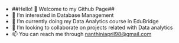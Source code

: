 - ##Hello! 👋 Welcome to my Github Page##
- 👀 I’m interested in Database Management
- 🌱 I’m currently doing my Data Analytics course in EduBridge
- 💞️ I’m looking to collaborate on projects related with Data analytics
- 📫 You can reach me through nanthiniapril98@gmail.com

<!---
NanthiniRajendiran/NanthiniRajendiran is a ✨ special ✨ repository because its `README.md` (this file) appears on your GitHub profile.
You can click the Preview link to take a look at your changes.
--->
